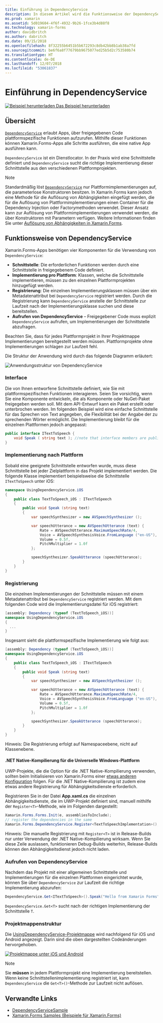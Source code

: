 ```yaml
---
title: Einführung in DependencyService
description: In diesem Artikel wird die Funktionsweise der DependencyService-Klasse von Xamarin.Forms für den Zugriff auf native Plattformfeatures erläutert.
ms.prod: xamarin
ms.assetid: 5d019604-4f6f-4932-9b26-1fce3b4d88f8
ms.technology: xamarin-forms
author: davidbritch
ms.author: dabritch
ms.date: 09/15/2018
ms.openlocfilehash: 8f32255b6451b5b672293c8db42bb8b1ab38a7fd
ms.sourcegitcommit: be6f6a8f77679bb9675077ed25b5d2c753580b74
ms.translationtype: HT
ms.contentlocale: de-DE
ms.lasthandoff: 12/07/2018
ms.locfileid: "53061837"
---
```

# <a name="introduction-to-dependencyservice"></a>Einführung in DependencyService

[![Beispiel herunterladen](~/media/shared/download.png) Das Beispiel herunterladen](https://developer.xamarin.com/samples/xamarin-forms/UsingDependencyService/)

## <a name="overview"></a>Übersicht

[`DependencyService`](xref:Xamarin.Forms.DependencyService) erlaubt Apps, über freigegebenen Code plattformspezifische Funktionen aufzurufen. Mithilfe dieser Funktionen können Xamarin.Forms-Apps alle Schritte ausführen, die eine native App ausführen kann.

`DependencyService` ist ein Dienstlocator. In der Praxis wird eine Schnittstelle definiert und `DependencyService` sucht die richtige Implementierung dieser Schnittstelle aus den verschiedenen Plattformprojekten.

> [!NOTE]
> Standardmäßig löst [`DependencyService`](xref:Xamarin.Forms.DependencyService) nur Plattformimplementierungen auf, die parameterlose Konstruktoren besitzen. In Xamarin.Forms kann jedoch eine Methode für die Auflösung von Abhängigkeiten eingefügt werden, die für die Auflösung von Plattformimplementierungen einen Container für die Dependency Injection oder Factorymethoden verwendet. Dieser Ansatz kann zur Auflösung von Plattformimplementierungen verwendet werden, die über Konstruktoren mit Parametern verfügen. Weitere Informationen finden Sie unter [Auflösung von Abhängigkeiten in Xamarin.Forms](~/xamarin-forms/internals/dependency-resolution.md).

## <a name="how-dependencyservice-works"></a>Funktionsweise von DependencyService

Xamarin.Forms-Apps benötigen vier Komponenten für die Verwendung von `DependencyService`:

- **Schnittstelle**: Die erforderlichen Funktionen werden durch eine Schnittstelle in freigegebenem Code definiert.
- **Implementierung pro Plattform**: Klassen, welche die Schnittstelle implementieren, müssen zu den einzelnen Plattformprojekten hinzugefügt werden.
- **Registrierung**: Die einzelnen Implementierungsklassen müssen über ein Metadatenattribut bei `DependencyService` registriert werden. Durch die Registrierung kann `DependencyService` anstelle der Schnittstelle zur Laufzeit nach der Implementierungsklasse suchen und diese bereitstellen.
- **Aufrufen von DependencyService** &ndash; Freigegebener Code muss explizit `DependencyService` aufrufen, um Implementierungen der Schnittstelle abzufragen.

Beachten Sie, dass für jedes Plattformprojekt in Ihrer Projektmappe Implementierungen bereitgestellt werden müssen. Plattformprojekte ohne Implementierungen schlagen zur Laufzeit fehl.

Die Struktur der Anwendung wird durch das folgende Diagramm erläutert:

![](introduction-images/overview-diagram.png "Anwendungsstruktur von DependencyService")

### <a name="interface"></a>Interface

Die von Ihnen entworfene Schnittstelle definiert, wie Sie mit plattformspezifischen Funktionen interagieren. Seien Sie vorsichtig, wenn Sie eine Komponente entwickeln, die als Komponente oder NuGet-Paket freigegeben werden soll. Mit dem API-Entwurf kann ein Paket erstellt oder unterbrochen werden. Im folgenden Beispiel wird eine einfache Schnittstelle für das Sprechen von Text angegeben, die Flexibilität bei der Angabe der zu sprechenden Wörter ermöglicht. Die Implementierung bleibt für die einzelnen Plattformen jedoch angepasst:

```csharp
public interface ITextToSpeech {
    void Speak ( string text ); //note that interface members are public by default
}
```

### <a name="implementation-per-platform"></a>Implementierung nach Plattform

Sobald eine geeignete Schnittstelle entworfen wurde, muss diese Schnittstelle bei jeder Zielplattform in das Projekt implementiert werden. Die folgende Klasse implementiert beispielsweise die Schnittstelle `ITextToSpeech` unter iOS:

```csharp
namespace UsingDependencyService.iOS
{
    public class TextToSpeech_iOS : ITextToSpeech
    {
        public void Speak (string text)
        {
            var speechSynthesizer = new AVSpeechSynthesizer ();

            var speechUtterance = new AVSpeechUtterance (text) {
                Rate = AVSpeechUtterance.MaximumSpeechRate/4,
                Voice = AVSpeechSynthesisVoice.FromLanguage ("en-US"),
                Volume = 0.5f,
                PitchMultiplier = 1.0f
            };

            speechSynthesizer.SpeakUtterance (speechUtterance);
        }
    }
}
```

### <a name="registration"></a>Registrierung

Die einzelnen Implementierungen der Schnittstelle müssen mit einem Metadatenattribut bei `DependencyService` registriert werden. Mit dem folgenden Code wird die Implementierungsdatei für iOS registriert:

```csharp
[assembly: Dependency (typeof (TextToSpeech_iOS))]
namespace UsingDependencyService.iOS
{
  ...
}
```

Insgesamt sieht die plattformspezifische Implementierung wie folgt aus:

```csharp
[assembly: Dependency (typeof (TextToSpeech_iOS))]
namespace UsingDependencyService.iOS
{
    public class TextToSpeech_iOS : ITextToSpeech
    {
        public void Speak (string text)
        {
            var speechSynthesizer = new AVSpeechSynthesizer ();

            var speechUtterance = new AVSpeechUtterance (text) {
                Rate = AVSpeechUtterance.MaximumSpeechRate/4,
                Voice = AVSpeechSynthesisVoice.FromLanguage ("en-US"),
                Volume = 0.5f,
                PitchMultiplier = 1.0f
            };

            speechSynthesizer.SpeakUtterance (speechUtterance);
        }
    }
}
```

Hinweis: Die Registrierung erfolgt auf Namespaceebene, nicht auf Klassenebene.

#### <a name="universal-windows-platform-net-native-compilation"></a>.NET Native-Kompilierung für die Universelle Windows-Plattform

UWP-Projekte, die die Option für die .NET Native-Kompilierung verwenden, sollten beim Initialisieren von Xamarin.Forms einer [etwas anderen Konfiguration](~/xamarin-forms/platform/windows/installation/index.md#target-invocation-exception) folgen. Für die .NET Native-Kompilierung ist zudem eine etwas andere Registrierung für Abhängigkeitsdienste erforderlich.

Registrieren Sie in der Datei **App.xaml.cs** die einzelnen Abhängigkeitsdienste, die im UWP-Projekt definiert sind, manuell mithilfe der `Register<T>`-Methode, wie im Folgenden dargestellt:

```csharp
Xamarin.Forms.Forms.Init(e, assembliesToInclude);
// register the dependencies in the same
Xamarin.Forms.DependencyService.Register<TextToSpeechImplementation>();
```

Hinweis: Die manuelle Registrierung mit `Register<T>` ist in Release-Builds nur unter Verwendung der .NET Native-Kompilierung wirksam. Wenn Sie diese Zeile auslassen, funktionieren Debug-Builds weiterhin, Release-Builds können den Abhängigkeitsdienst jedoch nicht laden.

### <a name="call-to-dependencyservice"></a>Aufrufen von DependencyService

Nachdem das Projekt mit einer allgemeinen Schnittstelle und Implementierungen für die einzelnen Plattformen eingerichtet wurde, können Sie über `DependencyService` zur Laufzeit die richtige Implementierung abzurufen:

```csharp
DependencyService.Get<ITextToSpeech>().Speak("Hello from Xamarin Forms");
```

`DependencyService.Get<T>` sucht nach der richtigen Implementierung der Schnittstelle `T`.

### <a name="solution-structure"></a>Projektmappenstruktur

Die [UsingDependencyService-Projektmappe](https://developer.xamarin.com/samples/UsingDependencyService/) wird nachfolgend für iOS und Android angezeigt. Darin sind die oben dargestellten Codeänderungen hervorgehoben.

 [![Projektmappe unter iOS und Android](introduction-images/solution-sml.png "Beispielhafte DependencyService-Projektmappenstruktur")](introduction-images/solution.png#lightbox "Beispielhafte DependencyService-Projektmappenstruktur")

> [!NOTE]
> Sie **müssen** in jedem Plattformprojekt eine Implementierung bereitstellen. Wenn keine Schnittstellenimplementierung registriert ist, kann `DependencyService` die `Get<T>()`-Methode zur Laufzeit nicht auflösen.

## <a name="related-links"></a>Verwandte Links

- [DependencyServiceSample](https://developer.xamarin.com/samples/xamarin-forms/UsingDependencyService/)
- [Xamarin.Forms Samples (Beispiele für Xamarin.Forms)](https://developer.xamarin.com/samples/xamarin-forms/all/)
